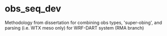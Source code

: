 # obs_seq_dev
Methodology from dissertation for combining obs types, 'super-obing', and parsing (i.e. WTX meso only) for WRF-DART system (RMA branch)
